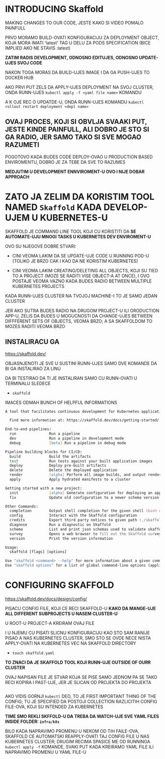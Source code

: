# INTRODUCING Skaffold

MAKING CHANGES TO OUR CODE, JESTE KAKO SI VIDEO POMALO PAINFULL

PRVO MORAMO BUILD-OVATI KONFIGURACIJU ZA DEPLOYMENT OBJECT, KOJA MORA IMATI 'latest' TAG U DELU ZA PODS SPECIFICATION (BICE IMPLIED AKO NE STAVIS :latest)

**ZATIM RADIS DEVELOPMENT, ODNOSNO EDITUJES, ODNOSNO UPDATE-UJES SVOJ CODE**

NAKON TOGA MORAS DA BUILD-UJES IMAGE I DA GA PUSH-UJES TO DOCKER HUB

AKO PRVI PUT ZELS DA APPLY-UJES DEPLOYMENT NA SVOJ CLUSTER, ONDA RUNN-UJES `kubectl apply -f <yaml file name>` KOMANDU

A K OJE REC O UPDATDE-U, ONDA RUNN-UJES KOMANDU `kubectl rollout restart deployment <depl name>`

## OVAJ PROCES, KOJI SI OBVLJA SVAAKI PUT, JESTE KINDE PAINFULL, ALI DOBRO JE STO SI GA RADIO, JER SAMO TAKO SI SVE MOGAO RAZUMETI

POGOTOVO KADA BUDES CODE DEPLOY-OVAO U PRODUCTION BASED ENVIROMENTU, DOBRO JE ZA TEBE DA SVE TO RAZUMES

**MEDJUTIM U DEVELOPMENT ENNVIROMENT-U OVO I NIJE DOBAR APPROACH**

# ZATO JA ZELIM DA KORISTIM TOOL NAMED `Skaffold` KADA DEVELOP-UJEM U KUBERNETES-U

SKAFFOLD JE COMMAND LINE TOOL KOJI CU KORISTITI DA **SE AUTOMATE-UJU MNOGI TASKS U KUBERNETES DEV ENVIROMENT-U**

OVO SU NJEGOVE DOBRE STVARI:

- CINI VEOMA LAKIM DA SE UPDATE-UJE CODE U RUNNING POD-U (TOLIKO JE BRZO CAK I KAO DA NE KORISTIM KUBERNETES)

- CINI VEOMA LAKIM CREATING/DELETING ALL OBJECTS, KOJI SU TIED TO A PROJECT (MOZE SE RADITI VISE OBJECT-A AT ONCE), I OVO POSTAJE VEOMA VAZNO KADA BUDES RADIO BETWEEN MULTIPLE KUBERNETES PROJECTS

KADA RUNN-UJES CLUSTER NA TVOJOJ MACHINE-I TO JE SAMO JEDAN CLUSTER

JER AKO SUTRA BUDES RADIO NA DRUGOM PROJECT-U ILI ORODUCTION APP-U, ZELIS DA BUDES U MOGUCNOSTI DA CHANGE-UJES BETWEEN DIFFFERENT SETS OF OBJECTS, VEOMA BRZO; A SA SKAFFOLDOM TO MOZES RADITI VEOMA BRZO

## INSTALIRACU GA

<https://skaffold.dev/>

OBJASNJENOTI JE SVE U SUSTINI RUNN-UJES SAMO DVE KOMANDE DA BI GA INSTALIRAO ZA LINU

DA BI TESTIRAO DA TI JE INSTALIRAN SAMO CU RUNN-OVATI U TERMINALU SLEDECE

- `skaffold`

IMACES ODMAH BUNCH OF HELPFUL INFORMATIONS

```zsh
A tool that facilitates continuous development for Kubernetes applications.

  Find more information at: https://skaffold.dev/docs/getting-started/

End-to-end pipelines:
  run               Run a pipeline
  dev               Run a pipeline in development mode
  debug             [beta] Run a pipeline in debug mode

Pipeline building blocks for CI/CD:
  build             Build the artifacts
  test              Run tests against your built application images
  deploy            Deploy pre-built artifacts
  delete            Delete the deployed application
  render            [alpha] Perform all image builds, and output rendered Kubernetes manifests
  apply             Apply hydrated manifests to a cluster

Getting started with a new project:
  init              [alpha] Generate configuration for deploying an application
  fix               Update old configuration to a newer schema version

Other Commands:
  completion        Output shell completion for the given shell (bash or zsh)
  config            Interact with the Skaffold configuration
  credits           Export third party notices to given path (./skaffold-credits by default)
  diagnose          Run a diagnostic on Skaffold
  schema            List and print json schemas used to validate skaffold.yaml configuration
  survey            Opens a web browser to fill out the Skaffold survey
  version           Print the version information

Usage:
  skaffold [flags] [options]

Use "skaffold <command> --help" for more information about a given command.
Use "skaffold options" for a list of global command-line options (applies to all commands).
```

# CONFIGURING SKAFFOLD

<https://skaffold.dev/docs/design/config/>

PISACU CONFIG FILE, KOJI CE RECI SKAFFOLD-U **KAKO DA MANGE-UJE ALL DIFFERENT SUBPROJECTS U NASEM CLUSTER-U**

U ROOT-U PROJECT-A KREIRAM OVAJ FILE

I U NJEMU CU PISATI SLICNU KONFIGURACIJU KAO STO SAM RANIJE PISAO A NAS KUBERNETES CLUSTER, SMO STO SE OVDE NECE NISTA APPLY-OVATI NA KUBERNETES VEC NA SKAFFOLD DIRECTORY

- `touch skaffold.yaml`

**TO ZNACI DA JE SKAFFOLD TOOL KOJI RUNN-UJE OUTSIDE OF OURR CLUSTER**

OVAJ NAPISAN FILE JE STVAR KOJA SE PISE SAMO JEDNOM PA SE TAKO RECI KOPIRA I PAST-UJE, JER JE SLICAN OD PROJEKTA DO PROJEKTA

```yaml

```

AKO VIDIS GORNJI `kubectl` DEO, TO JE FIRST IMPORTANT THING OF THE CONFIG; TU JE SPECIFIED DA POSTOJI COLLECTION RAZLICITIH CONFIG FILE-OVA, KOJI SU INTENDED ZA KUBERNETES

**TIME SMO REKLI SKFFOLD-U DA TREBA DA WATCH-UJE SVE YAML FILES INSIDE FOLDER: `infra/k8s`**

BILO KADA NAPRAVIMO PROMENU U NEKOM OD TIH FAILE-OVA, SKAFFOLD CE AUTOMATSKI REAPPLY-OVATI TAJ CONFIG FILE U NAS KUBERNETES CLUSTER; DRUGIM RECIMA SPASICE ME OD RUNNINGA `kubectl apply -f` KOMANDE, SVAKI PUT KADA KREIRAMO YAML FILE ILI NAPRAVIMO PROMENU U YAML FILE-U
